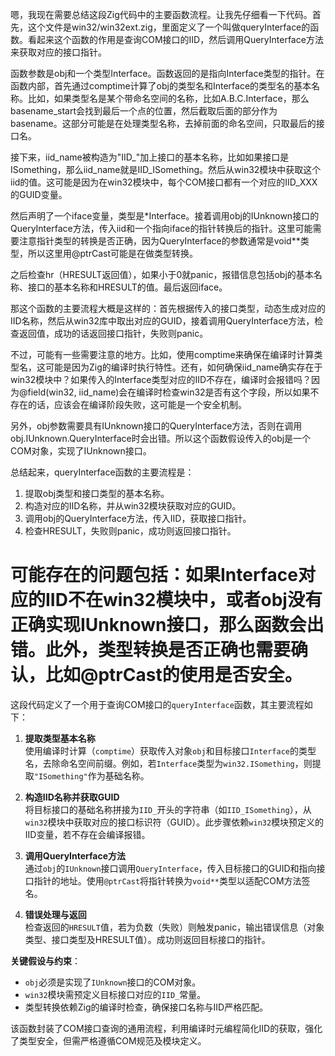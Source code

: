 嗯，我现在需要总结这段Zig代码中的主要函数流程。让我先仔细看一下代码。首先，这个文件是win32/win32ext.zig，里面定义了一个叫做queryInterface的函数。看起来这个函数的作用是查询COM接口的IID，然后调用QueryInterface方法来获取对应的接口指针。

函数参数是obj和一个类型Interface。函数返回的是指向Interface类型的指针。在函数内部，首先通过comptime计算了obj的类型名和Interface的类型名的基本名称。比如，如果类型名是某个带命名空间的名称，比如A.B.C.Interface，那么basename_start会找到最后一个点的位置，然后截取后面的部分作为basename。这部分可能是在处理类型名称，去掉前面的命名空间，只取最后的接口名。

接下来，iid_name被构造为"IID_"加上接口的基本名称，比如如果接口是ISomething，那么iid_name就是IID_ISomething。然后从win32模块中获取这个iid的值。这可能是因为在win32模块中，每个COM接口都有一个对应的IID_XXX的GUID变量。

然后声明了一个iface变量，类型是*Interface。接着调用obj的IUnknown接口的QueryInterface方法，传入iid和一个指向iface的指针转换后的指针。这里可能需要注意指针类型的转换是否正确，因为QueryInterface的参数通常是void**类型，所以这里用@ptrCast可能是在做类型转换。

之后检查hr（HRESULT返回值），如果小于0就panic，报错信息包括obj的基本名称、接口的基本名称和HRESULT的值。最后返回iface。

那这个函数的主要流程大概是这样的：首先根据传入的接口类型，动态生成对应的IID名称，然后从win32库中取出对应的GUID，接着调用QueryInterface方法，检查返回值，成功的话返回接口指针，失败则panic。

不过，可能有一些需要注意的地方。比如，使用comptime来确保在编译时计算类型名，这可能是因为Zig的编译时执行特性。还有，如何确保iid_name确实存在于win32模块中？如果传入的Interface类型对应的IID不存在，编译时会报错吗？因为@field(win32, iid_name)会在编译时检查win32是否有这个字段，所以如果不存在的话，应该会在编译阶段失败，这可能是一个安全机制。

另外，obj参数需要具有IUnknown接口的QueryInterface方法，否则在调用obj.IUnknown.QueryInterface时会出错。所以这个函数假设传入的obj是一个COM对象，实现了IUnknown接口。

总结起来，queryInterface函数的主要流程是：

1. 提取obj类型和接口类型的基本名称。
2. 构造对应的IID名称，并从win32模块获取对应的GUID。
3. 调用obj的QueryInterface方法，传入IID，获取接口指针。
4. 检查HRESULT，失败则panic，成功则返回接口指针。

可能存在的问题包括：如果Interface对应的IID不在win32模块中，或者obj没有正确实现IUnknown接口，那么函数会出错。此外，类型转换是否正确也需要确认，比如@ptrCast的使用是否安全。
================================================
这段代码定义了一个用于查询COM接口的`queryInterface`函数，其主要流程如下：

1. **提取类型基本名称**  
   使用编译时计算（`comptime`）获取传入对象`obj`和目标接口`Interface`的类型名，去除命名空间前缀。例如，若`Interface`类型为`win32.ISomething`，则提取`"ISomething"`作为基础名称。

2. **构造IID名称并获取GUID**  
   将目标接口的基础名称拼接为`IID_`开头的字符串（如`IID_ISomething`），从`win32`模块中获取对应的接口标识符（GUID）。此步骤依赖`win32`模块预定义的IID变量，若不存在会编译报错。

3. **调用QueryInterface方法**  
   通过`obj`的`IUnknown`接口调用`QueryInterface`，传入目标接口的GUID和指向接口指针的地址。使用`@ptrCast`将指针转换为`void**`类型以适配COM方法签名。

4. **错误处理与返回**  
   检查返回的`HRESULT`值，若为负数（失败）则触发panic，输出错误信息（对象类型、接口类型及HRESULT值）。成功则返回目标接口的指针。

**关键假设与约束**：
- `obj`必须是实现了`IUnknown`接口的COM对象。
- `win32`模块需预定义目标接口对应的`IID_`常量。
- 类型转换依赖Zig的编译时检查，确保接口名称与IID严格匹配。

该函数封装了COM接口查询的通用流程，利用编译时元编程简化IID的获取，强化了类型安全，但需严格遵循COM规范及模块定义。